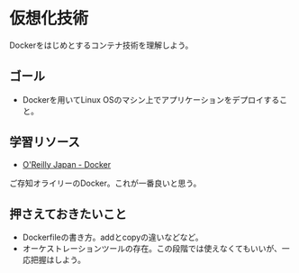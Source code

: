# 仮想化技術

Dockerをはじめとするコンテナ技術を理解しよう。

## ゴール

- Dockerを用いてLinux OSのマシン上でアプリケーションをデプロイすること。

## 学習リソース

- [O'Reilly Japan \- Docker](https://www.oreilly.co.jp/books/9784873117768/)

ご存知オライリーのDocker。これが一番良いと思う。

## 押さえておきたいこと

- Dockerfileの書き方。addとcopyの違いなどなど。
- オーケストレーションツールの存在。この段階では使えなくてもいいが、一応把握はしよう。

